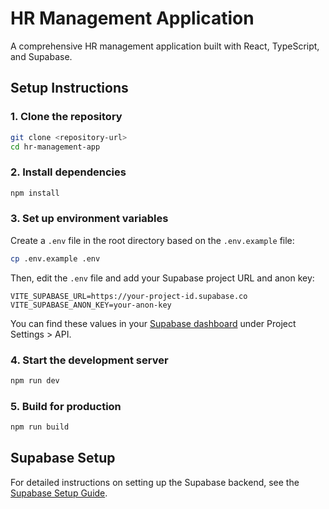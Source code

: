 
# HR Management Application

A comprehensive HR management application built with React, TypeScript, and Supabase.

## Setup Instructions

### 1. Clone the repository

```bash
git clone <repository-url>
cd hr-management-app
```

### 2. Install dependencies

```bash
npm install
```

### 3. Set up environment variables

Create a `.env` file in the root directory based on the `.env.example` file:

```bash
cp .env.example .env
```

Then, edit the `.env` file and add your Supabase project URL and anon key:

```
VITE_SUPABASE_URL=https://your-project-id.supabase.co
VITE_SUPABASE_ANON_KEY=your-anon-key
```

You can find these values in your [Supabase dashboard](https://app.supabase.com) under Project Settings > API.

### 4. Start the development server

```bash
npm run dev
```

### 5. Build for production

```bash
npm run build
```

## Supabase Setup

For detailed instructions on setting up the Supabase backend, see the [Supabase Setup Guide](./supabase/README.md).
